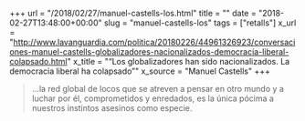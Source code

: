+++
url = "/2018/02/27/manuel-castells-los.html"
title = ""
date = "2018-02-27T13:48:00+00:00"
slug = "manuel-castells-los"
tags = ["retalls"]
x_url = "http://www.lavanguardia.com/politica/20180226/44961326923/conversaciones-manuel-castells-globalizadores-nacionalizados-democracia-liberal-colapsado.html"
x_title = "“Los globalizadores han sido nacionalizados. La democracia liberal ha colapsado”"
x_source = "Manuel Castells"
+++


> …la red global de locos que se atreven a pensar en otro mundo y a luchar por él, comprometidos y enredados, es la única pócima a nuestros instintos asesinos como especie.
